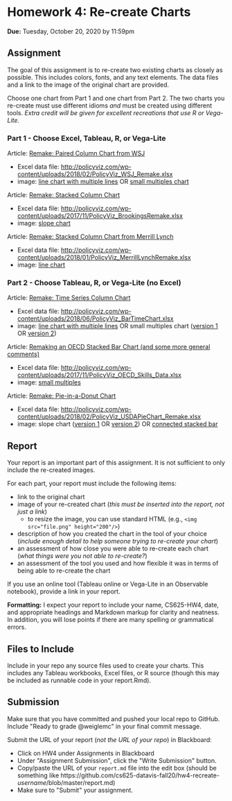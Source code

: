 # Homework 4: Re-create Charts

**Due:** Tuesday, October 20, 2020 by 11:59pm

## Assignment

The goal of this assignment is to re-create two existing charts as closely as possible. This includes colors, fonts, and any text elements. The data files and a link to the image of the original chart are provided.

Choose one chart from Part 1 and one chart from Part 2.  The two charts you re-create must use different idioms *and* must be created using different tools. *Extra credit will be given for excellent recreations that use R or Vega-Lite.*

### Part 1 - Choose Excel, Tableau, R, or Vega-Lite

Article: [Remake: Paired Column Chart from WSJ](https://policyviz.com/2018/03/01/remake-paired-column-chart-from-wsj/)
* Excel data file: http://policyviz.com/wp-content/uploads/2018/02/PolicyViz_WSJ_Remake.xlsx
* image: [line chart with multiple lines](https://policyviz.com/wp-content/uploads/2018/02/PolicyViz_WSJ_Remake_LineChart-1024x613.png) OR [small multiples chart](https://policyviz.com/wp-content/uploads/2018/02/PolicyViz_WSJ_Remake_SmallMultiples-1024x615.png)

Article: [Remake: Stacked Column Chart](https://policyviz.com/2017/11/16/remake-stacked-column-chart/)
* Excel data file: http://policyviz.com/wp-content/uploads/2017/11/PolicyViz_BrookingsRemake.xlsx
* image: [slope chart](https://policyviz.com/wp-content/uploads/2017/10/Brookings_Remake.png)

Article: [Remake: Stacked Column Chart from Merrill Lynch](https://policyviz.com/2018/02/22/remake-stacked-column-chart-merrill-lynch/)
* Excel data file: http://policyviz.com/wp-content/uploads/2018/01/PolicyViz_MerrillLynchRemake.xlsx
* image: [line chart](https://policyviz.com/wp-content/uploads/2018/01/MerrillLynch_LineChart.png)

### Part 2 - Choose Tableau, R, or Vega-Lite (no Excel)

Article: [Remake: Time Series Column Chart](https://policyviz.com/2018/06/07/remake-time-series-column-chart/)
* Excel data file: http://policyviz.com/wp-content/uploads/2018/06/PolicyViz_BarTimeChart.xlsx
* image: [line chart with multiple lines](https://policyviz.com/wp-content/uploads/2018/06/PolicyViz_USDA_Remake_Line_Chart.png) OR small multiples chart ([version 1](https://policyviz.com/wp-content/uploads/2018/06/PolicyViz_USDA_Remake_Cycle_Chart.jpg) OR [version 2](https://policyviz.com/wp-content/uploads/2018/06/PolicyViz_USDA_Remake_Cycle_Chart_Sorted-1024x628.jpg))

Article: [Remaking an OECD Stacked Bar Chart (and some more general comments)](https://policyviz.com/2017/11/30/remaking-oecd-stacked-bar-chart-general-comments/)
* Excel data file: http://policyviz.com/wp-content/uploads/2017/11/PolicyViz_OECD_Skills_Data.xlsx
* image: [small multiples](https://policyviz.com/wp-content/uploads/2017/11/PolicyViz_OECDStackedColumnChartRemake.png)

Article: [Remake: Pie-in-a-Donut Chart](https://policyviz.com/2018/02/15/remake-pie-in-a-donut-chart/)
* Excel data file: http://policyviz.com/wp-content/uploads/2018/02/PolicyViz_USDAPieChart_Remake.xlsx
* image: slope chart ([version 1](https://policyviz.com/wp-content/uploads/2018/02/PolicyViz_USDARemake_SlopeChart-600x362.png) OR [version 2](https://policyviz.com/wp-content/uploads/2018/02/PolicyViz_USDARemake_SlopeChart_RedBlue-600x359.png)) OR [connected stacked bar](https://policyviz.com/wp-content/uploads/2018/02/PolicyViz_USDARemake_StackedColumnChart-1024x622.png)

## Report

Your report is an important part of this assignment. It is not sufficient to only include the re-created images.

For each part, your report must include the following items:
* link to the original chart
* image of your re-created chart (*this must be inserted into the report, not just a link*)
    * to resize the image, you can use standard HTML (e.g., `<img src="file.png" height="200"/>`)
* description of how you created the chart in the tool of your choice (*include enough detail to help someone trying to re-create your chart*)
* an assessment of how close you were able to re-create each chart (*what things were you not able to re-create?*)
* an assessment of the tool you used and how flexible it was in terms of being able to re-create the chart

If you use an online tool (Tableau online or Vega-Lite in an Observable notebook), provide a link in your report.

**Formatting:** I expect your report to include your name, CS625-HW4, date, and appropriate headings and Markdown markup for clarity and neatness. In addition, you will lose points if there are many spelling or grammatical errors. 

## Files to Include

Include in your repo any source files used to create your charts.  This includes any Tableau workbooks, Excel files, or R source (though this may be included as runnable code in your report.Rmd).

## Submission
Make sure that you have committed and pushed your local repo to GitHub.  Include "Ready to grade @weiglemc" in your final commit message. 

Submit the URL of your report (*not the URL of your repo*) in Blackboard:
* Click on HW4 under Assignments in Blackboard
* Under "Assignment Submission", click the "Write Submission" button.
* Copy/paste the URL of your `report.md` file into the edit box (should be something like https<nolink>://github.com/cs625-datavis-fall20/hw4-recreate-*username*/blob/master/report.md)
* Make sure to "Submit" your assignment.

